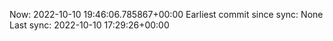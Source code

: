 Now: 2022-10-10 19:46:06.785867+00:00 Earliest commit since sync: None Last sync: 2022-10-10 17:29:26+00:00
